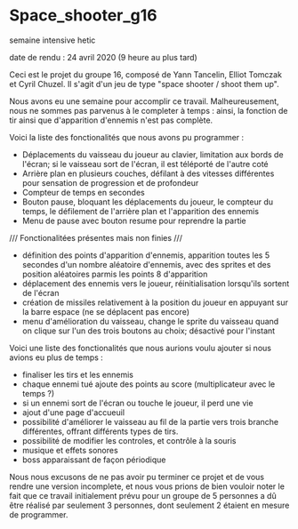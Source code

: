 # Space_shooter_g16
semaine intensive hetic

date de rendu : 24 avril 2020 (9 heure au plus tard)

Ceci est le projet du groupe 16, composé de Yann Tancelin, Elliot Tomczak et Cyril Chuzel.
Il s'agit d'un jeu de type "space shooter / shoot them up".

Nous avons eu une semaine pour accomplir ce travail.
Malheureusement, nous ne sommes pas parvenus à le completer à temps :
ainsi, la fonction de tir ainsi que d'apparition d'ennemis n'est pas complète.

Voici la liste des fonctionalités que nous avons pu programmer :
- Déplacements du vaisseau du joueur au clavier, limitation aux bords de l'écran; 
  si le vaisseau sort de l'écran, il est téléporté de l'autre coté
- Arrière plan en plusieurs couches, défilant à des vitesses différentes pour sensation de progression et de profondeur
- Compteur de temps en secondes
- Bouton pause, bloquant les déplacements du joueur, le compteur du temps, le défilement de l'arrière plan et l'apparition des ennemis
- Menu de pause avec bouton resume pour reprendre la partie

/// Fonctionalitées présentes mais non finies ///

- définition des points d'apparition d'ennemis, apparition toutes les 5 secondes d'un nombre aléatoire d'ennemis,
  avec des sprites et des position aléatoires parmis les points 8 d'apparition
- déplacement des ennemis vers le joueur, réinitialisation lorsqu'ils sortent de l'écran
- création de missiles relativement à la position du joueur en appuyant sur la barre espace (ne se déplacent pas encore)
- menu d'amélioration du vaisseau, change le sprite du vaisseau quand on clique sur l'un des trois boutons au choix;
  désactivé pour l'instant

Voici une liste des fonctionalités que nous aurions voulu ajouter si nous avions eu plus de temps :
- finaliser les tirs et les ennemis
- chaque ennemi tué ajoute des points au score (multiplicateur avec le temps ?)
- si un ennemi sort de l'écran ou touche le joueur, il perd une vie
- ajout d'une page d'accueuil
- possibilité d'améliorer le vaisseau au fil de la partie vers trois branche différentes, offrant différents types de tirs.
- possibilité de modifier les controles, et contrôle à la souris
- musique et effets sonores
- boss apparaissant de façon périodique

Nous nous excusons de ne pas avoir pu terminer ce projet et de vous rendre une version incomplete, 
et nous vous prions de bien vouloir noter le fait que ce travail initialement prévu pour un groupe de 5 personnes
a dû être réalisé par seulement 3 personnes, dont seulement 2 étaient en mesure de programmer.
